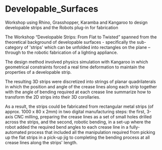 # Developable_Surfaces
Workshop using Rhino, Grasshopper, Karamba and Kangaroo to design developable strips and the Robots plug-in for fabrication

The Workshop “Developable Strips: From Flat to Twisted” spanned from the theoretical background of developable surfaces -  specifically the sub-category of  'strips' which can be unfolded into rectangles on the plane – through to the robotic fabrication of a lighting appliance.

The design method involved physics simulation with Kangaroo in which geometrical constraints forced a real time deformation to maintain the properties of a developable strip. 

The resulting 3D strips were discretized into strings of planar quadrilaterals in which the position and angle of the crease lines along each strip together with the angle of bending required at each crease line summarize how to transform the 2D strips into their 3D corollaries. 

As a result, the strips could be fabricated from rectangular metal strips (of approx. 1000 x 80 x
2mm) in two digital manufacturing steps: the first, 3-axis CNC milling, preparing the crease lines as a set of small holes drilled across the strips, and the second, robotic bending, in a set-up where the robot added the required bend angles to each crease line in a fully-automated process that included all the manipulation required from picking up the flat strips in a pick-up jig to completing the bending process at all crease lines along the strips' length.
